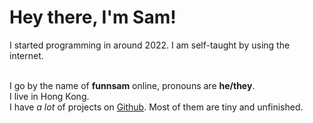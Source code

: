 # Hey there, I'm Sam!
I started programming in around 2022. I am self-taught by using the internet.

<br>
<style>@import url("/index.css");</style>

<div class="card">
    <div>
        <i class="fa-solid fa-address-card fa-fw"></i>
    </div>
    <div>
        I go by the name of <b>funnsam</b> online, pronouns are <b>he/they</b>.
    </div>
</div>

<div class="card">
    <div>
        <i class="fa-solid fa-location-dot fa-fw"></i>
    </div>
    <div>
        I live in Hong Kong.
    </div>
</div>

<div class="card">
    <div>
        <i class="fa-solid fa-dumpster-fire fa-fw"></i>
    </div>
    <div>
        I have <i>a lot</i> of projects on <a href="https://github.com/funnsam"><i class="fa-brands fa-github"></i> Github</a>. Most of them are tiny and unfinished.
    </div>
</div>

